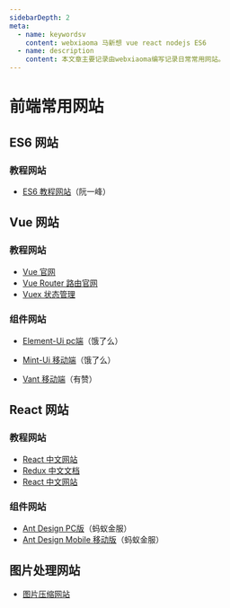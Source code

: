 ```yaml
---
sidebarDepth: 2
meta:
  - name: keywordsv
    content: webxiaoma 马新想 vue react nodejs ES6
  - name: description
    content: 本文章主要记录由webxiaoma编写记录日常常用网站。
---
```


# 前端常用网站


## ES6 网站

### 教程网站

- [ES6 教程网站](http://es6.ruanyifeng.com/)（阮一峰）


## Vue 网站

### 教程网站

- [Vue 官网](https://cn.vuejs.org/v2/guide/installation.html)
- [Vue Router 路由官网](https://router.vuejs.org/zh/)
- [Vuex 状态管理](https://vuex.vuejs.org/zh/)


### 组件网站

- [Element-Ui pc端](http://element.eleme.io/#/zh-CN/component/installation)（饿了么）
- [Mint-Ui 移动端](https://mint-ui.github.io/#!/zh-cn)（饿了么）

- [Vant 移动端](https://youzan.github.io/vant/#/zh-CN/tabbar)（有赞）


## React 网站

### 教程网站

- [React 中文网站](https://react.docschina.org/tutorial/tutorial.html)
- [Redux 中文文档 ](https://cn.redux.js.org/docs/api/)
- [React 中文网站](https://react.docschina.org/tutorial/tutorial.html)
  

### 组件网站

- [Ant Design PC版](https://mobile.ant.design/index-cn)（蚂蚁金服）
- [Ant Design Mobile 移动版](https://mobile.ant.design/index-cn)（蚂蚁金服）


## 图片处理网站

- [图片压缩网站](https://tinypng.com/)